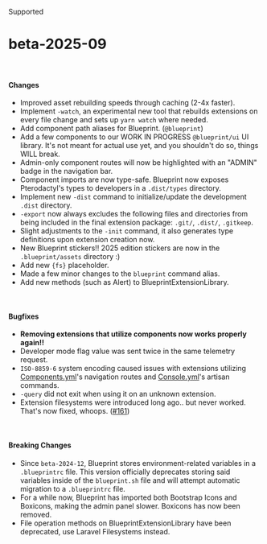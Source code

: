 <span class="badge bg-primary-subtle border border-primary-subtle text-primary-emphasis rounded-pill"><i class="bi bi-hash"></i> Supported</span>

# beta-2025-09

<br/>

#### Changes
- Improved asset rebuilding speeds through caching (2-4x faster).
- Implement `-watch`, an experimental new tool that rebuilds extensions on every file change and sets up `yarn watch` where needed.
- Add component path aliases for Blueprint. (`@blueprint`)
- Add a few components to our WORK IN PROGRESS `@blueprint/ui` UI library. It's not meant for actual use yet, and you shouldn't do so, things WILL break.
- Admin-only component routes will now be highlighted with an "ADMIN" badge in the navigation bar.
- Component imports are now type-safe. Blueprint now exposes Pterodactyl's types to developers in a `.dist/types` directory.
- Implement new `-dist` command to initialize/update the development `.dist` directory.
- `-export` now always excludes the following files and directories from being included in the final extension package: `.git/`, `.dist/`, `.gitkeep`.
- Slight adjustments to the `-init` command, it also generates type definitions upon extension creation now.
- New Blueprint stickers!! 2025 edition stickers are now in the `.blueprint/assets` directory :)
- Add new `{fs}` placeholder.
- Made a few minor changes to the `blueprint` command alias.
- Add new methods (such as Alert) to BlueprintExtensionLibrary.

<br/>

#### Bugfixes
- **Removing extensions that utilize components now works properly again!!**
- Developer mode flag value was sent twice in the same telemetry request.
- `ISO-8859-6` system encoding caused issues with extensions utilizing [Components.yml](?page=documentation/componentsyml)'s navigation routes and [Console.yml](?page=documentation/consoleyml)'s artisan commands.
- `-query` did not exit when using it on an unknown extension.
- Extension filesystems were introduced long ago.. but never worked. That's now fixed, whoops. ([#161](https://github.com/BlueprintFramework/framework/issues/161))

<br/>

#### Breaking Changes
- Since `beta-2024-12`, Blueprint stores environment-related variables in a `.blueprintrc` file. This version officially deprecates storing said variables inside of the `blueprint.sh` file and will attempt automatic migration to a `.blueprintrc` file.
- For a while now, Blueprint has imported both Bootstrap Icons and Boxicons, making the admin panel slower. Boxicons has now been removed.
- File operation methods on BlueprintExtensionLibrary have been deprecated, use Laravel Filesystems instead.
